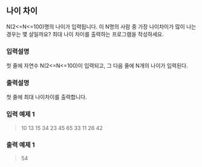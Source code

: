 ## 나이 차이

<p>N(2<=N<=100)명의 나이가 입력됩니다. 이 N명의 사람 중 가장 나이차이가 많이 나는 경우는
몇 살일까요? 최대 나이 차이를 출력하는 프로그램을 작성하세요.</p>

### 입력설명

<p>첫 줄에 자연수 N(2<=N<=100)이 입력되고, 그 다음 줄에 N개의 나이가 입력된다.</p>

### 출력설명

<p>첫 줄에 최대 나이차이를 출력합니다.</p>

### 입력 예제 1

> 10
> 13 15 34 23 45 65 33 11 26 42

### 출력 예제 1

> 54
